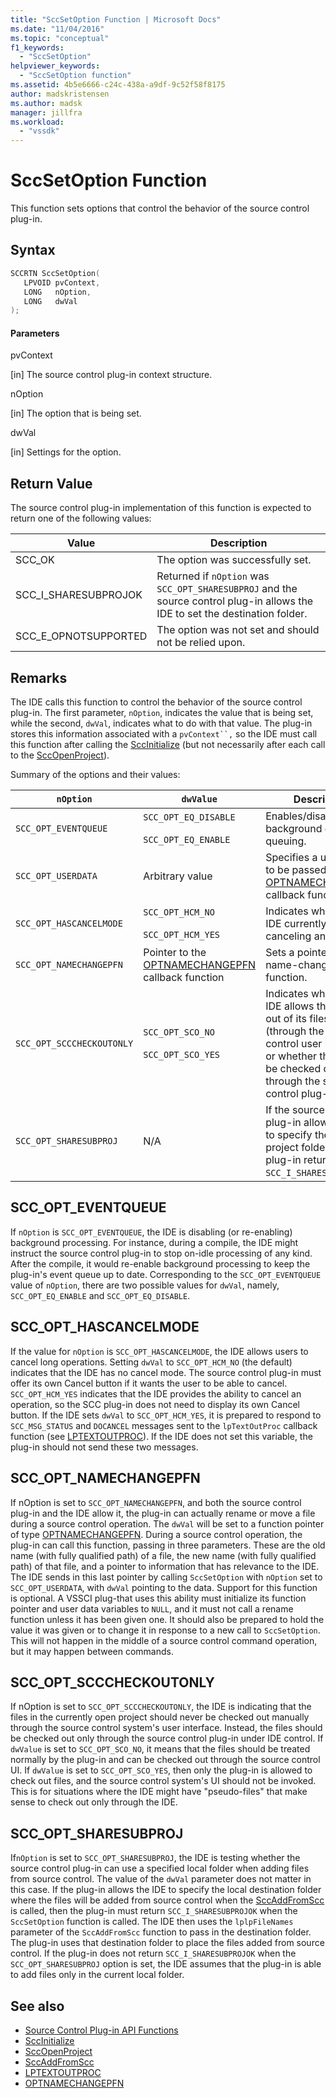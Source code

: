 ```yaml
---
title: "SccSetOption Function | Microsoft Docs"
ms.date: "11/04/2016"
ms.topic: "conceptual"
f1_keywords:
  - "SccSetOption"
helpviewer_keywords:
  - "SccSetOption function"
ms.assetid: 4b5e6666-c24c-438a-a9df-9c52f58f8175
author: madskristensen
ms.author: madsk
manager: jillfra
ms.workload:
  - "vssdk"
---
```

# SccSetOption Function
This function sets options that control the behavior of the source control plug-in.

## Syntax

```cpp
SCCRTN SccSetOption(
   LPVOID pvContext,
   LONG   nOption,
   LONG   dwVal
);
```

#### Parameters
 pvContext

[in] The source control plug-in context structure.

 nOption

[in] The option that is being set.

 dwVal

[in] Settings for the option.

## Return Value
 The source control plug-in implementation of this function is expected to return one of the following values:

|Value|Description|
|-----------|-----------------|
|SCC_OK|The option was successfully set.|
|SCC_I_SHARESUBPROJOK|Returned if `nOption` was `SCC_OPT_SHARESUBPROJ` and the source control plug-in allows the IDE to set the destination folder.|
|SCC_E_OPNOTSUPPORTED|The option was not set and should not be relied upon.|

## Remarks
 The IDE calls this function to control the behavior of the source control plug-in. The first parameter, `nOption`, indicates the value that is being set, while the second, `dwVal`, indicates what to do with that value. The plug-in stores this information associated with a `pvContext``,` so the IDE must call this function after calling the [SccInitialize](../extensibility/sccinitialize-function.md) (but not necessarily after each call to the [SccOpenProject](../extensibility/sccopenproject-function.md)).

 Summary of the options and their values:

|`nOption`|`dwValue`|Description|
|---------------|---------------|-----------------|
|`SCC_OPT_EVENTQUEUE`|`SCC_OPT_EQ_DISABLE`<br /><br /> `SCC_OPT_EQ_ENABLE`|Enables/disables background event queuing.|
|`SCC_OPT_USERDATA`|Arbitrary value|Specifies a user value to be passed to the [OPTNAMECHANGEPFN](../extensibility/optnamechangepfn.md) callback function.|
|`SCC_OPT_HASCANCELMODE`|`SCC_OPT_HCM_NO`<br /><br /> `SCC_OPT_HCM_YES`|Indicates whether the IDE currently supports canceling an operation.|
|`SCC_OPT_NAMECHANGEPFN`|Pointer to the [OPTNAMECHANGEPFN](../extensibility/optnamechangepfn.md) callback function|Sets a pointer to a name-change callback function.|
|`SCC_OPT_SCCCHECKOUTONLY`|`SCC_OPT_SCO_NO`<br /><br /> `SCC_OPT_SCO_YES`|Indicates whether the IDE allows the checking out of its files manually (through the source control user interface) or whether they must be checked out only through the source control plug-in.|
|`SCC_OPT_SHARESUBPROJ`|N/A|If the source control plug-in allows the IDE to specify the local project folder, the plug-in returns `SCC_I_SHARESUBPROJOK`.|

## SCC_OPT_EVENTQUEUE
 If `nOption` is `SCC_OPT_EVENTQUEUE`, the IDE is disabling (or re-enabling) background processing. For instance, during a compile, the IDE might instruct the source control plug-in to stop on-idle processing of any kind. After the compile, it would re-enable background processing to keep the plug-in's event queue up to date. Corresponding to the `SCC_OPT_EVENTQUEUE` value of `nOption`, there are two possible values for `dwVal`, namely, `SCC_OPT_EQ_ENABLE` and `SCC_OPT_EQ_DISABLE`.

## SCC_OPT_HASCANCELMODE
 If the value for `nOption` is `SCC_OPT_HASCANCELMODE`, the IDE allows users to cancel long operations. Setting `dwVal` to `SCC_OPT_HCM_NO` (the default) indicates that the IDE has no cancel mode. The source control plug-in must offer its own Cancel button if it wants the user to be able to cancel. `SCC_OPT_HCM_YES` indicates that the IDE provides the ability to cancel an operation, so the SCC plug-in does not need to display its own Cancel button. If the IDE sets `dwVal` to `SCC_OPT_HCM_YES`, it is prepared to respond to `SCC_MSG_STATUS` and `DOCANCEL` messages sent to the `lpTextOutProc` callback function (see [LPTEXTOUTPROC](../extensibility/lptextoutproc.md)). If the IDE does not set this variable, the plug-in should not send these two messages.

## SCC_OPT_NAMECHANGEPFN
 If nOption is set to `SCC_OPT_NAMECHANGEPFN`, and both the source control plug-in and the IDE allow it, the plug-in can actually rename or move a file during a source control operation. The `dwVal` will be set to a function pointer of type [OPTNAMECHANGEPFN](../extensibility/optnamechangepfn.md). During a source control operation, the plug-in can call this function, passing in three parameters. These are the old name (with fully qualified path) of a file, the new name (with fully qualified path) of that file, and a pointer to information that has relevance to the IDE. The IDE sends in this last pointer by calling `SccSetOption` with `nOption` set to `SCC_OPT_USERDATA`, with `dwVal` pointing to the data. Support for this function is optional. A VSSCI plug-that uses this ability must initialize its function pointer and user data variables to `NULL`, and it must not call a rename function unless it has been given one. It should also be prepared to hold the value it was given or to change it in response to a new call to `SccSetOption`. This will not happen in the middle of a source control command operation, but it may happen between commands.

## SCC_OPT_SCCCHECKOUTONLY
 If nOption is set to `SCC_OPT_SCCCHECKOUTONLY`, the IDE is indicating that the files in the currently open project should never be checked out manually through the source control system's user interface. Instead, the files should be checked out only through the source control plug-in under IDE control. If `dwValue` is set to `SCC_OPT_SCO_NO`, it means that the files should be treated normally by the plug-in and can be checked out through the source control UI. If `dwValue` is set to `SCC_OPT_SCO_YES`, then only the plug-in is allowed to check out files, and the source control system's UI should not be invoked. This is for situations where the IDE might have "pseudo-files" that make sense to check out only through the IDE.

## SCC_OPT_SHARESUBPROJ
 If`nOption` is set to `SCC_OPT_SHARESUBPROJ`, the IDE is testing whether the source control plug-in can use a specified local folder when adding files from source control. The value of the `dwVal` parameter does not matter in this case. If the plug-in allows the IDE to specify the local destination folder where the files will be added from source control when the [SccAddFromScc](../extensibility/sccaddfromscc-function.md) is called, then the plug-in must return `SCC_I_SHARESUBPROJOK` when the `SccSetOption` function is called. The IDE then uses the `lplpFileNames` parameter of the `SccAddFromScc` function to pass in the destination folder. The plug-in uses that destination folder to place the files added from source control. If the plug-in does not return `SCC_I_SHARESUBPROJOK` when the `SCC_OPT_SHARESUBPROJ` option is set, the IDE assumes that the plug-in is able to add files only in the current local folder.

## See also
- [Source Control Plug-in API Functions](../extensibility/source-control-plug-in-api-functions.md)
- [SccInitialize](../extensibility/sccinitialize-function.md)
- [SccOpenProject](../extensibility/sccopenproject-function.md)
- [SccAddFromScc](../extensibility/sccaddfromscc-function.md)
- [LPTEXTOUTPROC](../extensibility/lptextoutproc.md)
- [OPTNAMECHANGEPFN](../extensibility/optnamechangepfn.md)